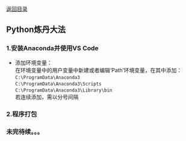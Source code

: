 [返回目录](/catalogue.md)
## Python炼丹大法
### 1.安装Anaconda并使用VS Code  
+ 添加环境变量：  
  在环境变量中的用户变量中新建或者编辑‘Path’环境变量，在其中添加：  
    `C:\ProgramData\Anaconda3`  
    `C:\ProgramData\Anaconda3\Scripts`  
    `C:\ProgramData\Anaconda3\Library\bin`  
  若连续添加，需以分号间隔  

### 2.程序打包
### 未完待续。。。  